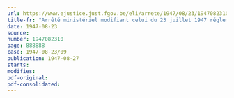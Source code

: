 ```yaml
---
url: https://www.ejustice.just.fgov.be/eli/arrete/1947/08/23/1947082310/justel
title-fr: "Arrêté ministériel modifiant celui du 23 juillet 1947 réglementant les livraisons de bétail, la vente et la consommation de la viande"
date: 1947-08-23
source:
number: 1947082310
page: 888888
case: 1947-08-23/09
publication: 1947-08-27
starts:
modifies:
pdf-original:
pdf-consolidated:
---
```


